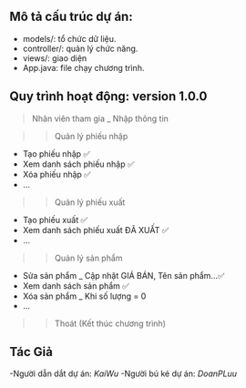 ## Mô tả cấu trúc dự án:
- models/: tổ chức dữ liệu.
- controller/: quản lý chức năng. 
- views/: giao diện 
- App.java: file chạy chương trình.

## Quy trình hoạt động: version 1.0.0
> Nhân viên tham gia _ Nhập thông tin

>> Quản lý phiếu nhập
+ Tạo phiếu nhập ✅
+ Xem danh sách phiếu nhập ✅
+ Xóa phiếu nhập ✅
+ ...

>> Quản lý phiếu xuất
+ Tạo phiếu xuất ✅
+ Xem danh sách phiếu xuất ĐÃ XUẤT ✅
+ ...

>> Quản lý sản phẩm
+ Sửa sản phẩm _ Cập nhật GIÁ BÁN, Tên sản phẩm...✅
+ Xem danh sách sản phẩm ✅
+ Xóa sản phẩm _ Khi số lượng = 0 
+ ...

>> Thoát (Kết thúc chương trình)
## Tác Giả
-Người dẫn dắt dự án: *KaiWu*
-Người bú ké dự án: *DoanPLuu*
